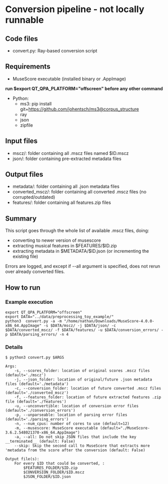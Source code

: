 # Conversion pipeline - not locally runnable

## Code files
- convert.py: Ray-based conversion script

## Requirements
- MuseScore executable (installed binary or .AppImage)

**run $export QT_QPA_PLATFORM="offscreen" before any other command**

- Python:
  - ms3: pip install git+https://github.com/johentsch/ms3@corpus_structure
  - ray
  - json
  - zipfile

## Input files
- mscz/: folder containing all .mscz files named $ID.mscz
- json/: folder containing pre-extracted metadata files

## Output files
- metadata/: folder containing all .json metadata files
- converted_mscz/: folder containing all converted .mscz files (no corrupted/outdated)
- features/: folder containing all features.zip files


## Summary
This script goes through the whole list of available .mscz files, doing:
- converting to newer version of musescore
- extracting musical features in \$FEATURES/\$ID.zip
- extracting metadata in \$METADATA/\$ID.json (or incrementing the existing file)

Errors are logged, and except if --all argument is specified, does not rerun over already converted files.


## How to run

### Example execution
```
export QT_QPA_PLATFORM="offscreen"
export DATA="../data/preprocessing_toy_example/"
python3  convert.py -a -m "/home/nathan/Downloads/MuseScore-4.0.0-x86_64.AppImage" -s $DATA/mscz/ -j $DATA/json/ -c $DATA/converted_mscz/ -f $DATA/features/ -u $DATA/conversion_errors/ -p $DATA/parsing_errors/ -n 4
```
### Details

`$ python3 convert.py $ARGS`
``` 
Args:
    -s, --scores_folder: location of original scores .mscz files (default='./mscz')
    -j, --json_folder: location of original/future .json metadata files (default='./metadata')
    -c, --conversion_folder: location of future converted .mscz files (default='./converted_mscz')
    -f, --features_folder: location of future extracted features .zip file (default='./features')
    -u, --unconvertible: location of conversion error files (default='./conversion_errors')
    -p, --unparseable: location of parsing error files (default='./parsing_errors')
    -n, --num_cpus: number of cores to use (default=12)
    -m, --musescore: MuseScore executable (default="./MuseScore-3.6.2.548021370-x86_64.AppImage")
    -a, --all: Do not skip JSON files that include the key __terminated__ (default: False)
    --skip: Skip the second call to MuseScore that extracts more 'metadata from the score after the conversion (default: False)

Output file(s):
    For every $ID that could be converted, :
        $FEATURES_FOLDER/$ID.zip
        $CONVERSION_FOLDER/$ID.mscz
        $JSON_FOLDER/$ID.json
```
